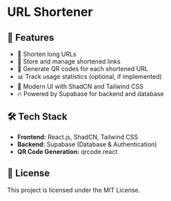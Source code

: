 # URL Shortener

<h2>🚀 Features</h2>
<ul>
    <li>🔗 Shorten long URLs</li>
    <li>📜 Store and manage shortened links</li>
    <li>📸 Generate QR codes for each shortened URL</li>
    <li>📊 Track usage statistics (optional, if implemented)</li>
    <li>🎨 Modern UI with ShadCN and Tailwind CSS</li>
    <li>🔥 Powered by Supabase for backend and database</li>
</ul>

<h2>🛠 Tech Stack</h2>
<ul>
    <li><strong>Frontend:</strong> React.js, ShadCN, Tailwind CSS</li>
    <li><strong>Backend:</strong> Supabase (Database & Authentication)</li>
    <li><strong>QR Code Generation:</strong> qrcode.react</li>
</ul>

<h2>📜 License</h2>
<p>This project is licensed under the MIT License.</p>

